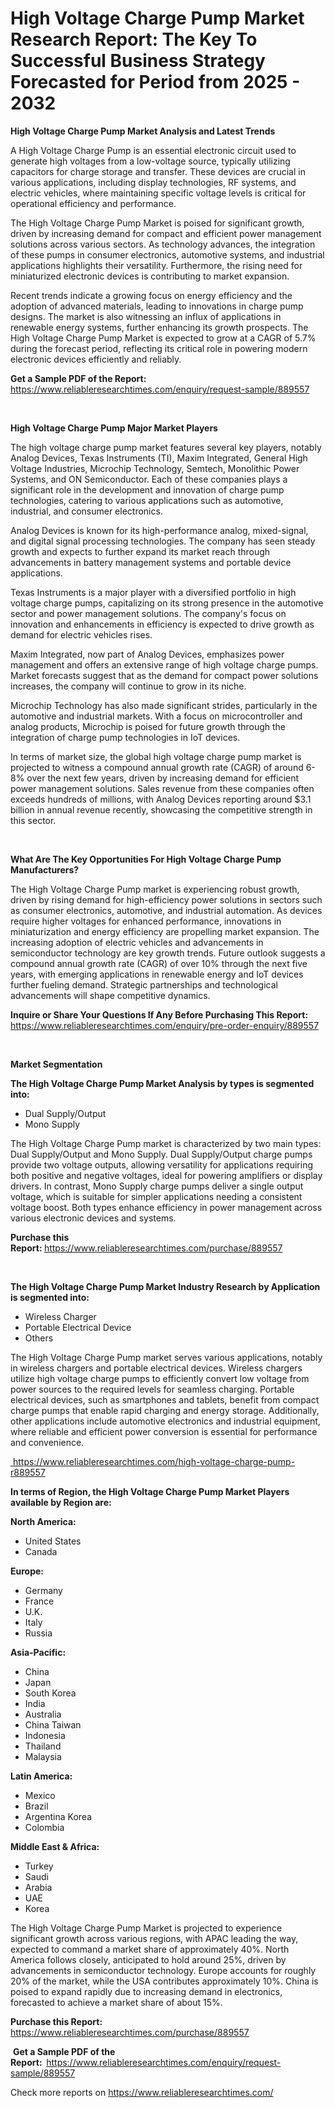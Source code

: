 <p><h1>High Voltage Charge Pump Market Research Report: The Key To Successful Business Strategy Forecasted for Period from 2025 - 2032</h1></p><p><strong>High Voltage Charge Pump Market Analysis and Latest Trends</strong></p>
<p><p>A High Voltage Charge Pump is an essential electronic circuit used to generate high voltages from a low-voltage source, typically utilizing capacitors for charge storage and transfer. These devices are crucial in various applications, including display technologies, RF systems, and electric vehicles, where maintaining specific voltage levels is critical for operational efficiency and performance.</p><p>The High Voltage Charge Pump Market is poised for significant growth, driven by increasing demand for compact and efficient power management solutions across various sectors. As technology advances, the integration of these pumps in consumer electronics, automotive systems, and industrial applications highlights their versatility. Furthermore, the rising need for miniaturized electronic devices is contributing to market expansion.</p><p>Recent trends indicate a growing focus on energy efficiency and the adoption of advanced materials, leading to innovations in charge pump designs. The market is also witnessing an influx of applications in renewable energy systems, further enhancing its growth prospects. The High Voltage Charge Pump Market is expected to grow at a CAGR of 5.7% during the forecast period, reflecting its critical role in powering modern electronic devices efficiently and reliably.</p></p>
<p><strong>Get a Sample PDF of the Report:&nbsp;</strong> <a href="https://www.reliableresearchtimes.com/enquiry/request-sample/889557?utm_campaign=2179&utm_medium=2&utm_source=Github&utm_content=ia&utm_term=10022025&utm_id=high-voltage-charge-pump">https://www.reliableresearchtimes.com/enquiry/request-sample/889557</a></p>
<p>&nbsp;</p>
<p><strong>High Voltage Charge Pump Major Market Players</strong></p>
<p><p>The high voltage charge pump market features several key players, notably Analog Devices, Texas Instruments (TI), Maxim Integrated, General High Voltage Industries, Microchip Technology, Semtech, Monolithic Power Systems, and ON Semiconductor. Each of these companies plays a significant role in the development and innovation of charge pump technologies, catering to various applications such as automotive, industrial, and consumer electronics.</p><p>Analog Devices is known for its high-performance analog, mixed-signal, and digital signal processing technologies. The company has seen steady growth and expects to further expand its market reach through advancements in battery management systems and portable device applications.</p><p>Texas Instruments is a major player with a diversified portfolio in high voltage charge pumps, capitalizing on its strong presence in the automotive sector and power management solutions. The company's focus on innovation and enhancements in efficiency is expected to drive growth as demand for electric vehicles rises.</p><p>Maxim Integrated, now part of Analog Devices, emphasizes power management and offers an extensive range of high voltage charge pumps. Market forecasts suggest that as the demand for compact power solutions increases, the company will continue to grow in its niche.</p><p>Microchip Technology has also made significant strides, particularly in the automotive and industrial markets. With a focus on microcontroller and analog products, Microchip is poised for future growth through the integration of charge pump technologies in IoT devices.</p><p>In terms of market size, the global high voltage charge pump market is projected to witness a compound annual growth rate (CAGR) of around 6-8% over the next few years, driven by increasing demand for efficient power management solutions. Sales revenue from these companies often exceeds hundreds of millions, with Analog Devices reporting around $3.1 billion in annual revenue recently, showcasing the competitive strength in this sector.</p></p>
<p>&nbsp;</p>
<p><strong>What Are The Key Opportunities For High Voltage Charge Pump Manufacturers?</strong></p>
<p><p>The High Voltage Charge Pump market is experiencing robust growth, driven by rising demand for high-efficiency power solutions in sectors such as consumer electronics, automotive, and industrial automation. As devices require higher voltages for enhanced performance, innovations in miniaturization and energy efficiency are propelling market expansion. The increasing adoption of electric vehicles and advancements in semiconductor technology are key growth trends. Future outlook suggests a compound annual growth rate (CAGR) of over 10% through the next five years, with emerging applications in renewable energy and IoT devices further fueling demand. Strategic partnerships and technological advancements will shape competitive dynamics.</p></p>
<p><strong>Inquire or Share Your Questions If Any Before Purchasing This Report:</strong> <a href="https://www.reliableresearchtimes.com/enquiry/pre-order-enquiry/889557?utm_campaign=2179&utm_medium=2&utm_source=Github&utm_content=ia&utm_term=10022025&utm_id=high-voltage-charge-pump">https://www.reliableresearchtimes.com/enquiry/pre-order-enquiry/889557</a></p>
<p>&nbsp;</p>
<p><strong>Market Segmentation</strong></p>
<p><strong>The High Voltage Charge Pump Market Analysis by types is segmented into:</strong></p>
<p><ul><li>Dual Supply/Output</li><li>Mono Supply</li></ul></p>
<p><p>The High Voltage Charge Pump market is characterized by two main types: Dual Supply/Output and Mono Supply. Dual Supply/Output charge pumps provide two voltage outputs, allowing versatility for applications requiring both positive and negative voltages, ideal for powering amplifiers or display drivers. In contrast, Mono Supply charge pumps deliver a single output voltage, which is suitable for simpler applications needing a consistent voltage boost. Both types enhance efficiency in power management across various electronic devices and systems.</p></p>
<p><strong>Purchase this Report:&nbsp;</strong><a href="https://www.reliableresearchtimes.com/purchase/889557?utm_campaign=2179&utm_medium=2&utm_source=Github&utm_content=ia&utm_term=10022025&utm_id=high-voltage-charge-pump">https://www.reliableresearchtimes.com/purchase/889557</a></p>
<p>&nbsp;</p>
<p><strong>The High Voltage Charge Pump Market Industry Research by Application is segmented into:</strong></p>
<p><ul><li>Wireless Charger</li><li>Portable Electrical Device</li><li>Others</li></ul></p>
<p><p>The High Voltage Charge Pump market serves various applications, notably in wireless chargers and portable electrical devices. Wireless chargers utilize high voltage charge pumps to efficiently convert low voltage from power sources to the required levels for seamless charging. Portable electrical devices, such as smartphones and tablets, benefit from compact charge pumps that enable rapid charging and energy storage. Additionally, other applications include automotive electronics and industrial equipment, where reliable and efficient power conversion is essential for performance and convenience.</p></p>
<p><a href="https://www.reliableresearchtimes.com/high-voltage-charge-pump-r889557?utm_campaign=2179&utm_medium=2&utm_source=Github&utm_content=ia&utm_term=10022025&utm_id=high-voltage-charge-pump">&nbsp;https://www.reliableresearchtimes.com/high-voltage-charge-pump-r889557</a></p>
<p><strong>In terms of Region, the High Voltage Charge Pump Market Players available by Region are:</strong></p>
<p>
    <p> <strong> North America: </strong>
        <ul>
            <li>United States</li>
            <li>Canada</li>
        </ul>
        </p> 
    <p> <strong> Europe: </strong>
        <ul>
            <li>Germany</li>
            <li>France</li>
            <li>U.K.</li>
            <li>Italy</li>
            <li>Russia</li>
        </ul>
        </p> 
    <p> <strong> Asia-Pacific: </strong>
        <ul>
            <li>China</li>
            <li>Japan</li>
            <li>South Korea</li>
            <li>India</li>
            <li>Australia</li>
            <li>China Taiwan</li>
            <li>Indonesia</li>
            <li>Thailand</li>
            <li>Malaysia</li>
        </ul>
        </p> 
    <p> <strong> Latin America: </strong>
        <ul>
            <li>Mexico</li>
            <li>Brazil</li>
            <li>Argentina Korea</li>
            <li>Colombia</li>
        </ul>
        </p> 
    <p> <strong> Middle East & Africa: </strong>
        <ul>
            <li>Turkey</li>
            <li>Saudi</li>
            <li>Arabia</li>
            <li>UAE</li>
            <li>Korea</li>
        </ul>
    </p>
    </p>
<p><p>The High Voltage Charge Pump Market is projected to experience significant growth across various regions, with APAC leading the way, expected to command a market share of approximately 40%. North America follows closely, anticipated to hold around 25%, driven by advancements in semiconductor technology. Europe accounts for roughly 20% of the market, while the USA contributes approximately 10%. China is poised to expand rapidly due to increasing demand in electronics, forecasted to achieve a market share of about 15%.</p></p>
<p><strong>Purchase this Report: </strong><a href="https://www.reliableresearchtimes.com/purchase/889557?utm_campaign=2179&utm_medium=2&utm_source=Github&utm_content=ia&utm_term=10022025&utm_id=high-voltage-charge-pump">https://www.reliableresearchtimes.com/purchase/889557</a></p>
<p>&nbsp;<strong>Get a Sample PDF of the Report:&nbsp;&nbsp;</strong><a href="https://www.reliableresearchtimes.com/enquiry/request-sample/889557?utm_campaign=2179&utm_medium=2&utm_source=Github&utm_content=ia&utm_term=10022025&utm_id=high-voltage-charge-pump">https://www.reliableresearchtimes.com/enquiry/request-sample/889557</a></p>
<p><strong></strong></p>
<p>Check more reports on <a href="https://www.reliableresearchtimes.com/?utm_campaign=2179&utm_medium=2&utm_source=Github&utm_content=ia&utm_term=10022025&utm_id=high-voltage-charge-pump">https://www.reliableresearchtimes.com/</a></p>